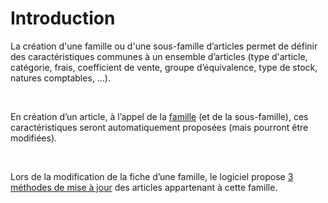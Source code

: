 # Introduction


La création d'une famille ou d'une sous-famille d’articles permet de 
 définir des caractéristiques communes à un ensemble d’articles (type d'article, 
 catégorie, frais, coefficient de vente, groupe d’équivalence, type de 
 stock, natures comptables, ...).


 


En création d’un article, à l’appel de la [famille](ListeFamillesArticles.md) 
 (et de la sous-famille), ces caractéristiques seront automatiquement proposées 
 (mais pourront être modifiées).


 


Lors de la modification de la fiche d’une famille, le logiciel propose 
 [3 méthodes de mise à jour](MethodeMiseJourArticlesFamille.md) 
 des articles appartenant à cette famille.


